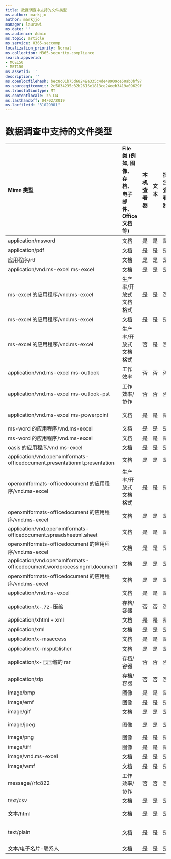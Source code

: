 ```yaml
---
title: 数据调查中支持的文件类型
ms.author: markjjo
author: markjjo
manager: laurawi
ms.date: ''
ms.audience: Admin
ms.topic: article
ms.service: O365-seccomp
localization_priority: Normal
ms.collection: M365-security-compliance
search.appverid:
- MOE150
- MET150
ms.assetid: ''
description: ''
ms.openlocfilehash: bec8c01b75d68249a335c4de48909ce50ab3bf97
ms.sourcegitcommit: 2c5834235c32b2616e1813ce24eeb3419a09629f
ms.translationtype: MT
ms.contentlocale: zh-CN
ms.lasthandoff: 04/02/2019
ms.locfileid: "31029901"
---
```

# <a name="supported-file-types-in-data-investigations"></a>数据调查中支持的文件类型


| Mime 类型 | File 类 (例如, 图像、存档、电子邮件、Office 文档等) | 本机查看器 | 文本 | 批注查看器 | 容器提取 | 可能的扩展 |
| :- | :- | :- | :- | :- | :- | :- |
| application/msword | 文档 | 是 | 是 | 是 | 否 | .doc; .dat |
| application/pdf | 文档 | 是 | 是 | 是 | 否 | .pdf |
| 应用程序/rtf | 文档 | 是 | 是 | 是 | 否 | .rtf;。首 |
| application/vnd.ms-excel ms-excel | 文档 | 是 | 是 | 是 | 否 | .xls; .dat |
| ms-excel 的应用程序/vnd.ms-excel | 生产率/开放式文档格式 | 是 | 是 | 否 | 否 | 。 xlsb |
| ms-excel 的应用程序/vnd.ms-excel | 文档 | 是 | 是 | 是 | 否 | 。 xlsm |
| ms-excel 的应用程序/vnd.ms-excel | 生产率/开放式文档格式 | 否 | 是 | 否 | 否 | 。 .xltm |
| application/vnd.ms-excel ms-outlook | 工作效率 | 否 | 否 | 否 | 否 | .msg |
| application/vnd.ms-excel ms-outlook-pst | 工作效率/协作 | 否 | 否 | 否 | 是 | .pst |
| application/vnd.ms-excel ms-powerpoint | 文档 | 是 | 是 | 是 | 否 | .ppt; .pps;。尽头 |
| ms-word 的应用程序/vnd.ms-excel | 文档 | 是 | 是 | 是 | 否 | .docm |
| ms-word 的应用程序/vnd.ms-excel | 文档 | 是 | 是 | 是 | 否 | normal.dotm |
| oasis 的应用程序/vnd.ms-excel | 文档 | 是 | 是 | 是 | 否 | odt  |
| application/vnd.openxmlformats-officedocument.presentationml.presentation | 文档 | 是 | 是 | 是 | 否 | .pptx |
| openxmlformats-officedocument 的应用程序/vnd.ms-excel | 生产率/开放式文档格式 | 是 | 是 | 是 | 否 | 。 ppsx |
| openxmlformats-officedocument 的应用程序/vnd.ms-excel | 文档 | 是 | 是 | 是 | 否 | 。 .potx |
| application/vnd.openxmlformats-officedocument.spreadsheetml.sheet | 文档 | 是 | 是 | 是 | 否 | .xlsx |
| openxmlformats-officedocument 的应用程序/vnd.ms-excel | 文档 | 是 | 是 | 是 | 否 | 。 .xltx |
| application/vnd.openxmlformats-officedocument.wordprocessingml.document | 文档 | 是 | 是 | 是 | 否 | .docx |
| openxmlformats-officedocument 的应用程序/vnd.ms-excel | 文档 | 是 | 是 | 是 | 否 | 。 .dotx |
| application/vnd.ms-excel | 文档 | 是 | 是 | 是 | 否 | .vsd |
| application/x-.7z-压缩 | 存档/容器 | 否 | 否 | 否 | 是 | 。 .7z |
| application/xhtml + xml | 文档 | 是 | 是 | 是 | 否 | 的 xhtml |
| application/xml | 文档 | 是 | 是 | 是 | 否 | .xml |
| application/x-msaccess | 文档 | 是 | 是 | 是 | 否 | .mdb |
| application/x-mspublisher | 文档 | 是 | 是 | 是 | 否 | .pub |
| application/x-已压缩的 rar | 存档/容器 | 否 | 否 | 否 | 是 | rar |
| application/zip | 存档/容器 | 否 | 否 | 否 | 是 | .zip |
| image/bmp | 图像 | 是 | 是 | 是 | 否 | .bmp |
| image/emf | 图像 | 是 | 是 | 是 | 否 | .emf |
| image/gif | 文档 | 是 | 是 | 是 | 否 | .gif |
| image/jpeg | 图像 | 是 | 是 | 是 | 否 | .jpg;. jpeg; .dat;。jpgt |
| image/png | 图像 | 是 | 是 | 是 | 否 | .png |
| image/tiff | 图像 | 是 | 是 | 是 | 否 | .tif |
| image/vnd.ms-excel | 文档 | 是 | 是 | 是 | 否 | dwg;。.dxf |
| image/wmf | 文档 | 是 | 是 | 是 | 否 | .wmf |
| message//rfc822 | 工作效率/协作 | 否 | 否 | 否 | 否 | .eml |
| text/csv | 文档 | 是 | 是 | 是 | 否 | .csv |
| 文本/html | 文档 | 是 | 是 | 是 | 否 | .html;。shtml |
| text/plain | 文档 | 是 | 是 | 是 | 否 | .txt; .css;。con;. pl; .csv; .dat |
| 文本/电子名片-联系人 | 文档 | 是 | 是 | 是 | 否 | .vcf |